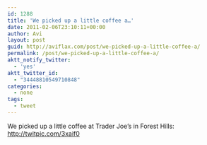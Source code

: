 ```yaml
---
id: 1288
title: 'We picked up a little coffee a…'
date: 2011-02-06T23:10:11+00:00
author: Avi
layout: post
guid: http://aviflax.com/post/we-picked-up-a-little-coffee-a/
permalink: /post/we-picked-up-a-little-coffee-a/
aktt_notify_twitter:
  - 'yes'
aktt_twitter_id:
  - "34448810549710848"
categories:
  - none
tags:
  - tweet
---
```

We picked up a little coffee at Trader Joe’s in Forest Hills: <a href="http://twitpic.com/3xaif0" rel="nofollow">http://twitpic.com/3xaif0</a>
